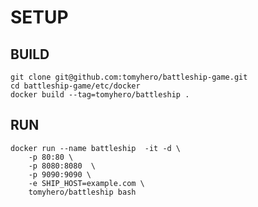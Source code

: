 SETUP
====

BUILD
-----
```
git clone git@github.com:tomyhero/battleship-game.git
cd battleship-game/etc/docker
docker build --tag=tomyhero/battleship .
```

RUN
-----
```
docker run --name battleship  -it -d \
    -p 80:80 \
    -p 8080:8080  \
    -p 9090:9090 \ 
    -e SHIP_HOST=example.com \
    tomyhero/battleship bash
```
